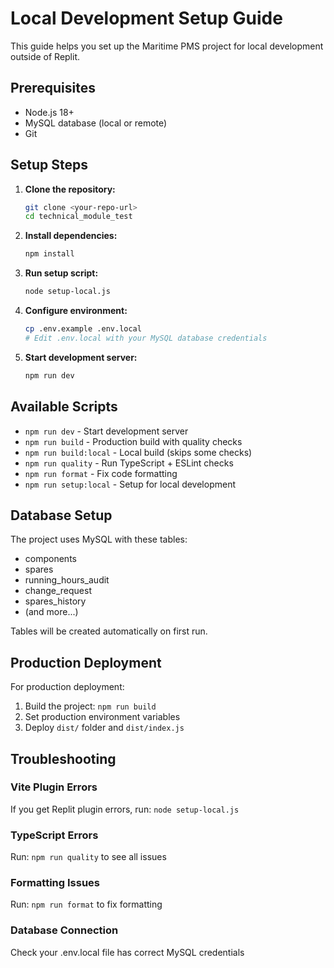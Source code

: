 # Local Development Setup Guide

This guide helps you set up the Maritime PMS project for local development outside of Replit.

## Prerequisites

- Node.js 18+ 
- MySQL database (local or remote)
- Git

## Setup Steps

1. **Clone the repository:**
   ```bash
   git clone <your-repo-url>
   cd technical_module_test
   ```

2. **Install dependencies:**
   ```bash
   npm install
   ```

3. **Run setup script:**
   ```bash
   node setup-local.js
   ```

4. **Configure environment:**
   ```bash
   cp .env.example .env.local
   # Edit .env.local with your MySQL database credentials
   ```

5. **Start development server:**
   ```bash
   npm run dev
   ```

## Available Scripts

- `npm run dev` - Start development server
- `npm run build` - Production build with quality checks
- `npm run build:local` - Local build (skips some checks)
- `npm run quality` - Run TypeScript + ESLint checks
- `npm run format` - Fix code formatting
- `npm run setup:local` - Setup for local development

## Database Setup

The project uses MySQL with these tables:
- components
- spares  
- running_hours_audit
- change_request
- spares_history
- (and more...)

Tables will be created automatically on first run.

## Production Deployment

For production deployment:

1. Build the project: `npm run build`
2. Set production environment variables
3. Deploy `dist/` folder and `dist/index.js`

## Troubleshooting

### Vite Plugin Errors
If you get Replit plugin errors, run: `node setup-local.js`

### TypeScript Errors  
Run: `npm run quality` to see all issues

### Formatting Issues
Run: `npm run format` to fix formatting

### Database Connection
Check your .env.local file has correct MySQL credentials
